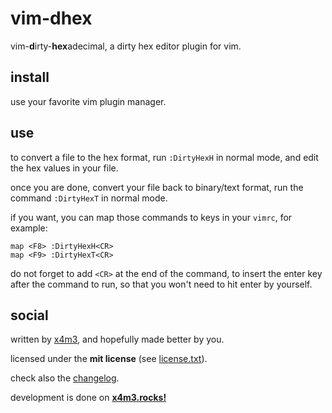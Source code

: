 # vim-dhex
vim-**d**irty-**hex**adecimal, a dirty hex editor plugin for vim.

## install
use your favorite vim plugin manager.

## use
to convert a file to the hex format, run `:DirtyHexH` in normal mode,
and edit the hex values in your file.

once you are done, convert your file back to binary/text format,
run the command `:DirtyHexT` in normal mode.

if you want, you can map those commands to keys in your `vimrc`, for example:
```
map <F8> :DirtyHexH<CR>
map <F9> :DirtyHexT<CR>
```
do not forget to add `<CR>` at the end of the command, to insert the enter key
after the command to run, so that you won't need to hit enter by yourself.

## social
written by [x4m3](https://philippeloctaux.com), and hopefully made better
by you.

licensed under the **mit license** (see [license.txt](license.txt)).

check also the [changelog](changelog.md).

development is done on **[x4m3.rocks!](https://git.x4m3.rocks/x4m3/vim-dhex)**
